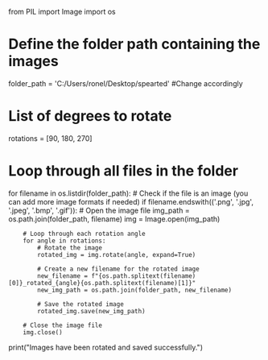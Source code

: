 from PIL import Image
import os

# Define the folder path containing the images
folder_path = 'C:/Users/ronel/Desktop/spearted' #Change accordingly

# List of degrees to rotate
rotations = [90, 180, 270]

# Loop through all files in the folder
for filename in os.listdir(folder_path):
    # Check if the file is an image (you can add more image formats if needed)
    if filename.endswith(('.png', '.jpg', '.jpeg', '.bmp', '.gif')):
        # Open the image file
        img_path = os.path.join(folder_path, filename)
        img = Image.open(img_path)

        # Loop through each rotation angle
        for angle in rotations:
            # Rotate the image
            rotated_img = img.rotate(angle, expand=True)

            # Create a new filename for the rotated image
            new_filename = f"{os.path.splitext(filename)[0]}_rotated_{angle}{os.path.splitext(filename)[1]}"
            new_img_path = os.path.join(folder_path, new_filename)

            # Save the rotated image
            rotated_img.save(new_img_path)

        # Close the image file
        img.close()

print("Images have been rotated and saved successfully.")
